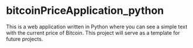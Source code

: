 # bitcoinPriceApplication_python
This is a web application written in Python where you can see a simple text with the current price of Bitcoin. This project will serve as a template for future projects.
